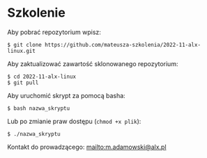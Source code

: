 # Szkolenie

Aby pobrać repozytorium wpisz:

```shell
$ git clone https://github.com/mateusza-szkolenia/2022-11-alx-linux.git
```

Aby zaktualizować zawartość sklonowanego repozytorium:

```shell
$ cd 2022-11-alx-linux
$ git pull
```

Aby uruchomić skrypt za pomocą basha:

```shell
$ bash nazwa_skryptu
```

Lub po zmianie praw dostępu (`chmod +x plik`):

```shell
$ ./nazwa_skryptu
```


Kontakt do prowadzącego: <mailto:m.adamowski@alx.pl>
